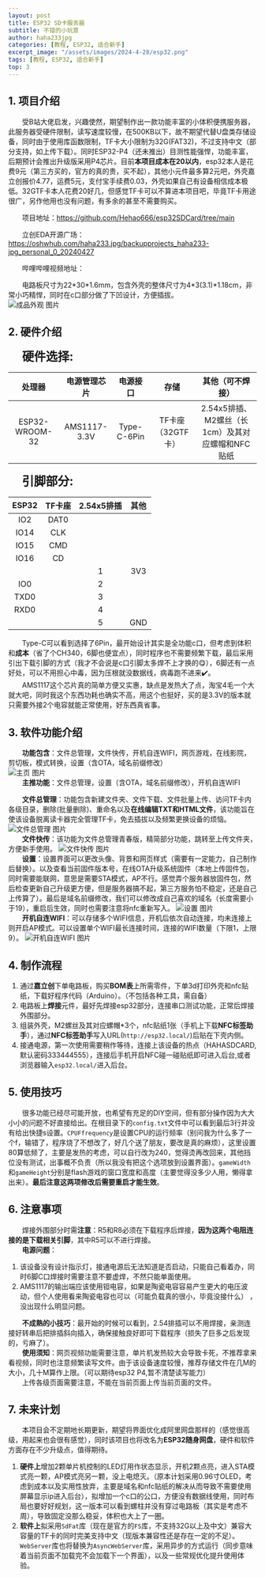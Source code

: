 ```yaml
---
layout: post
title: ESP32 SD卡服务器
subtitle: 不错的小玩意
author: haha233jpg
categories: [教程, ESP32, 适合新手]
excerpt_image: "/assets/images/2024-4-28/esp32.png"
tags: [教程, ESP32, 适合新手]
top: 3
---
```


## 1. 项目介绍
&emsp;&emsp;受B站大佬启发，兴趣使然，期望制作出一款功能丰富的小体积便携服务器，此服务器受硬件限制，读写速度较慢，在500KB以下，故不期望代替U盘类存储设备，同时由于使用库函数限制，TF卡大小限制为32G(FAT32)，不过支持中文（部分支持，如上传下载）。同时ESP32-P4（还未推出）目测性能强悍，功能丰富，后期预计会推出升级版采用P4芯片。目前**本项目成本在20以内**，esp32本人是花费9元（第三方买的，官方的真的贵，买不起），其他小元件最多算2元吧，外壳嘉立创报价4.77，运费5元，支付宝手续费0.03，外壳如果自己有设备相信成本极低。32GTF卡本人花费20好几，但感觉TF卡可以不算进本项目吧，毕竟TF卡用途很广，另作他用也没有问题，有多余的甚至不需要购买。

&emsp;&emsp;项目地址：https://github.com/Hehao666/esp32SDCard/tree/main

&emsp;&emsp;立创EDA开源广场：https://oshwhub.com/haha233.jpg/backupprojects_haha233-jpg_personal_0_20240427

&emsp;&emsp;哔哩哔哩视频地址：

&emsp;&emsp;电路板尺寸为22\*30\*1.6mm，包含外壳的整体尺寸为4\*3(3.1)\*1.18cm，非常小巧精悍，同时在c口部分做了下凹设计，方便插拔。  
![成品外观 图片](/assets/images/2024-5-14/成品外观.jpg)  
## 2. 硬件介绍
&emsp;&emsp;<font size=5>**硬件选择:**</font>

|     处理器     | 电源管理芯片 |  电源接口   |       存储        |                 其他（可不焊接）                 |
| :------------: | :----------: | :---------: | :---------------: | :----------------------------------------------: |
| ESP32-WROOM-32 | AMS1117-3.3V | Type-C-6Pin | TF卡座（32GTF卡） | 2.54x5排插、M2螺丝（长1cm）及其对应螺帽和NFC贴纸 |

&emsp;&emsp;<font size=5>**引脚部分:**</font>

| ESP32 | TF卡座 | 2.54x5排插 | 其他  |
| :---: | :----: | :--------: | :---: |
|  IO2  |  DAT0  |            |       |
| IO14  |  CLK   |            |       |
| IO15  |  CMD   |            |       |
| IO16  |   CD   |            |       |
|       |        |     1      |  3V3  |
|  IO0  |        |     2      |       |
| TXD0  |        |     3      |       |
| RXD0  |        |     4      |       |
|       |        |     5      |  GND  |

&emsp;&emsp;Type-C可以看到选择了6Pin，最开始设计其实是全功能c口，但考虑到体积和**成本**（省了个CH340，6脚也便宜点），同时程序也不需要频繁下载，最后采用引出下载引脚的方式（我才不会说是c口引脚太多焊不上才换的😋），6脚还有一点好处，可以不用担心中毒，因为压根就没数据线，病毒跑不进来✔️。  
&emsp;&emsp;AMS1117这个芯片真的简单方便又实惠，缺点是发热大了点，淘宝4毛一个大就大吧，同时我这个东西功耗也确实不高，用这个也挺好，买的是3.3V的版本就只需要外接2个电容就能正常使用，好东西真省事。

## 3. 软件功能介绍
&emsp;&emsp;**功能包含**：文件总管理，文件快传，开机自连WIFI，网页游戏，在线影院，剪切板，模式转换，设置（含OTA，域名前缀修改）  
![主页 图片](/assets/images/2024-5-14/主页.png)   
&emsp;&emsp;**主推功能**：文件总管理，设置（含OTA，域名前缀修改），开机自连WIFI

&emsp;&emsp;**文件总管理**：功能包含新建文件夹、文件下载、文件批量上传、访问TF卡内各级目录，删除(批量删除)、重命名以及**在线编辑TXT和HTML文件**，该功能旨在使该设备脱离读卡器完全管理TF卡，免去插拔以及频繁更换设备的烦恼。
![文件总管理 图片](/assets/images/2024-5-14/文件总管理.png)   
&emsp;&emsp;**文件快传**：该功能为文件总管理青春版，精简部分功能，跳转至上传文件夹，方便新手使用。
![文件快传 图片](/assets/images/2024-5-14/文件快传.png)   
&emsp;&emsp;**设置**：设置界面可以更改头像、背景和网页样式（需要有一定能力，自己制作后替换）。以及查看当前固件版本号，在线OTA升级系统固件（本地上传固件包，同时需要能联网，意思是需要STA模式，AP不行。感觉弄个服务器放固件包，然后检查更新自己升级更方便，但是服务器搞不起，第三方服务怕不稳定，还是自己上传算了）。最后是域名前缀修改，我们可以修改成自己喜欢的域名（长度需要小于19），重启后生效，同时也需要注意将nfc重新写入。
![设置 图片](/assets/images/2024-5-14/设置.png)   
&emsp;&emsp;**开机自连WIFI**：可以存储多个WIFI信息，开机后依次自动连接，均未连接上则开启AP模式。可以设置单个WIFI最长连接时间，连接的WIFI数量（下限1，上限9）。
![开机自连WIFI 图片](/assets/images/2024-5-14/开机自连WIFI.png)   
## 4. 制作流程
1. 通过**嘉立创**下单电路板，购买**BOM表**上所需零件，下单3d打印外壳和nfc贴纸，下载好程序代码（Arduino）。（不包括各种工具，需自备）  
2. 电路板上**焊接**元件，最好先焊接esp32部分，连接串口测试功能，正常后焊接外围部分。    
3. 组装外壳，M2螺丝及其对应螺帽\*3个，nfc贴纸1张（手机上下载**NFC标签助手**），通过**NFC标签助手**写入URL(`http://esp32.local/`)后贴在下壳内侧。  
4. 接通电源，第一次使用需要稍作等待，连接上该设备的热点（HAHASDCARD,默认密码333444555），连接后手机开启NFC碰一碰贴纸即可进入后台,或者浏览器输入`esp32.local/`进入后台。

## 5. 使用技巧
&emsp;&emsp;很多功能已经尽可能开放，也希望有充足的DIY空间，但有部分操作因为大大小小的问题不好直接给出。在根目录下的`config.txt`文件中可以看到最后3行并没有给出快捷s设置。`CPUFfrequency`是设置CPU的运行频率（别问我为什么多了一个f，输错了，程序烧了不想改了，好几个送了朋友，要改是真的麻烦），这里设置80算低频了，主要是发热的考虑，可以自行改为240，觉得烫再改回来，其他挡位没有测试，出事概不负责（所以我没有把这个选项放到设置界面）。`gameWidth`和`gameHeight`分别是flash游戏的窗口宽度和高度（主要觉得没多少人用，懒得拿出来）。**最后注意这两项修改后需要重启才能生效**。  

## 6. 注意事项
&emsp;&emsp;焊接外围部分时需**注意**：R5和R8必须在下载程序后焊接，**因为这两个电阻连接的是下载相关引脚**，其中R5可以不进行焊接。  
&emsp;&emsp;**电源问题**：
1. 该设备没有设计指示灯，接通电源后无法知道是否启动，只能自己看着办，同时6脚C口焊接时需要注意不要虚焊，不然只能单面使用。 
2. AMS1117的输出端应该使用钽电容，如果是陶瓷电容容易产生更大的电压波动，但个人使用看来陶瓷电容也可以（可能负载真的很小，毕竟没接什么） ，没出现什么明显问题。  

&emsp;&emsp;**不成熟的小技巧**：最开始的时候可以看到，2.54排插可以不用焊接，亲测连接好转串后把排插斜向插入，确保接触良好即可下载程序（损失了巨多之后发现的，亏麻了）。  
&emsp;&emsp;**使用须知**：网页视频功能需要注意，单片机发热较大会导致卡死，不推荐拿来看视频，同时也注意频繁读写文件。由于该设备速度较慢，推荐存储文件在几M的大小，几十M算作上限。（可以期待esp32 P4,暂不清楚读写能力）  
&emsp;&emsp;上传各级页面需要注意，不能在当前页面上传当前页面的文件。

## 7. 未来计划
&emsp;&emsp;本项目会不定期地长期更新，期望将界面优化成阿里网盘那样的（感觉很高级，用起来也会很有感觉），同时该项目也将改名为**ESP32随身网盘**，硬件和软件方面存在不少升级点，值得期待。
1. **硬件上**增加2颗单片机控制的LED灯用作状态显示，开机2颗点亮，进入STA模式亮一颗，AP模式亮另一颗，没上电熄灭。（原本计划采用0.96寸OLED，考虑到成本以及实用性放弃，主要是域名和nfc贴纸的解决从而导致不需要使用屏幕显示ip进入后台），拟增加一个c口的公口，方便没有数据线使用，同时布局也要好好规划，这一版本可以看到螺柱并没有穿过电路板（其实是考虑不周），导致固定没那么稳妥，体积也大上了一圈。  
2. **软件上**拟采用`SdFat`库（现在是官方的`FS`库，不支持32G以上及中文）兼容大容量的TF卡的同时完美支持中文（现版本兼容性还是存在一定的不足）。`WebServer`库也将替换为`AsyncWebServer`库，采用异步的方式运行（同步意味着当前页面不加载完不会加载下一个界面），以及一些常规优化提升使用体验。  